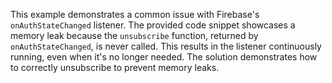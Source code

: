 This example demonstrates a common issue with Firebase's `onAuthStateChanged` listener.  The provided code snippet showcases a memory leak because the `unsubscribe` function, returned by `onAuthStateChanged`, is never called. This results in the listener continuously running, even when it's no longer needed.  The solution demonstrates how to correctly unsubscribe to prevent memory leaks.